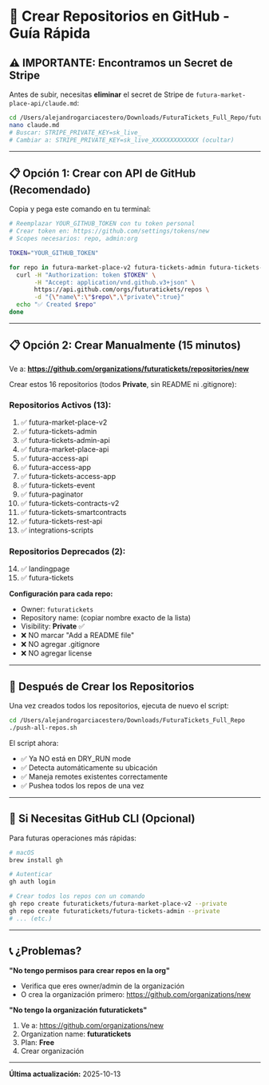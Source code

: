 # 🚀 Crear Repositorios en GitHub - Guía Rápida

## ⚠️ IMPORTANTE: Encontramos un Secret de Stripe

Antes de subir, necesitas **eliminar** el secret de Stripe de `futura-market-place-api/claude.md`:

```bash
cd /Users/alejandrogarciacestero/Downloads/FuturaTickets_Full_Repo/futura-market-place-api
nano claude.md
# Buscar: STRIPE_PRIVATE_KEY=sk_live_
# Cambiar a: STRIPE_PRIVATE_KEY=sk_live_XXXXXXXXXXXXX (ocultar)
```

---

## 📋 Opción 1: Crear con API de GitHub (Recomendado)

Copia y pega este comando en tu terminal:

```bash
# Reemplazar YOUR_GITHUB_TOKEN con tu token personal
# Crear token en: https://github.com/settings/tokens/new
# Scopes necesarios: repo, admin:org

TOKEN="YOUR_GITHUB_TOKEN"

for repo in futura-market-place-v2 futura-tickets-admin futura-tickets-admin-api futura-market-place-api futura-access-api futura-access-app futura-tickets-access-app futura-tickets-event futura-paginator futura-tickets-contracts-v2 futura-tickets-smartcontracts futura-tickets-rest-api integrations-scripts landingpage futura-tickets; do
  curl -H "Authorization: token $TOKEN" \
       -H "Accept: application/vnd.github.v3+json" \
       https://api.github.com/orgs/futuratickets/repos \
       -d "{\"name\":\"$repo\",\"private\":true}"
  echo "✅ Created $repo"
done
```

---

## 📋 Opción 2: Crear Manualmente (15 minutos)

Ve a: **https://github.com/organizations/futuratickets/repositories/new**

Crear estos 16 repositorios (todos **Private**, sin README ni .gitignore):

### Repositorios Activos (13):
1. ✅ futura-market-place-v2
2. ✅ futura-tickets-admin
3. ✅ futura-tickets-admin-api
4. ✅ futura-market-place-api
5. ✅ futura-access-api
6. ✅ futura-access-app
7. ✅ futura-tickets-access-app
8. ✅ futura-tickets-event
9. ✅ futura-paginator
10. ✅ futura-tickets-contracts-v2
11. ✅ futura-tickets-smartcontracts
12. ✅ futura-tickets-rest-api
13. ✅ integrations-scripts

### Repositorios Deprecados (2):
14. ✅ landingpage
15. ✅ futura-tickets

**Configuración para cada repo:**
- Owner: `futuratickets`
- Repository name: (copiar nombre exacto de la lista)
- Visibility: **Private** ✅
- ❌ NO marcar "Add a README file"
- ❌ NO agregar .gitignore
- ❌ NO agregar license

---

## 🎯 Después de Crear los Repositorios

Una vez creados todos los repositorios, ejecuta de nuevo el script:

```bash
cd /Users/alejandrogarciacestero/Downloads/FuturaTickets_Full_Repo
./push-all-repos.sh
```

El script ahora:
- ✅ Ya NO está en DRY_RUN mode
- ✅ Detecta automáticamente su ubicación
- ✅ Maneja remotes existentes correctamente
- ✅ Pushea todos los repos de una vez

---

## 🔧 Si Necesitas GitHub CLI (Opcional)

Para futuras operaciones más rápidas:

```bash
# macOS
brew install gh

# Autenticar
gh auth login

# Crear todos los repos con un comando
gh repo create futuratickets/futura-market-place-v2 --private
gh repo create futuratickets/futura-tickets-admin --private
# ... (etc.)
```

---

## 📞 ¿Problemas?

**"No tengo permisos para crear repos en la org"**
- Verifica que eres owner/admin de la organización
- O crea la organización primero: https://github.com/organizations/new

**"No tengo la organización futuratickets"**
1. Ve a: https://github.com/organizations/new
2. Organization name: **futuratickets**
3. Plan: **Free**
4. Crear organización

---

**Última actualización:** 2025-10-13
